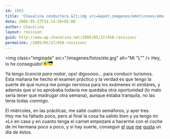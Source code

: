 ```yaml
---
id: 1563
title: 'Chavalina conductora &lt;img src=&quot;imagenes/emoticonos/emo-coche.gif&quot; alt=&quot; &quot; /&gt;'
date: 2005-05-27T14:14:58+02:00
author: Chavalina
layout: revision
guid: http://www.wp.chavalina.net/2005/05/27/458-revision/
permalink: /2005/05/27/458-revision/
---
```

<img class="imgizqda" src="/imagenes/fotos/ele.jpg" alt="Mi "L"" /> Hey, lo he conseguido!![emo](/imagenes/emoticonos/risa.gif)![gafas](/imagenes/emoticonos/gafas.gif) 

Ya tengo _licencia para matar_, ops! digooooo&#8230; para conducir turismos.  
Esta ma&ntilde;ana he hecho el examen pr&aacute;ctico y la verdad es que tengo la suerte de que nunca me pongo nerviosa para los ex&aacute;menes ni similares, y adem&aacute;s que si no aprobaba todav&iacute;a me quedaba otra oportunidad (lo malo ser&iacute;a tener que madrugar otra semana), aunque estaba tranquila, no las ten&iacute;a todas conmigo.

El mi&eacute;rcoles, en las pr&aacute;cticas, me salt&eacute; cuatro sem&aacute;foros, y ayer tres.  
Hoy me ha faltado poco, pero al final la cosa ha salido bien y ya tengo mi «L» en casa y en cuanto tenga el carnet empezar&eacute; a hacerme con el coche de mi hermana poco a poco, y si hay suerte, conseguir <a href="http://www.autocentre.ua/ac/01/04/images/ag/01_wv_polo.jpg" target="_blank">el</a> <a href="http://www.autogaleria.pl/tapety/img/volkswagen/volkswagen_polo_gt_2004_01_s.jpg" target="_blank">que</a> <a href="http://www.digitalcarwallpapers.com/wallpapers/vw_polo_wallpaper_002_1024.jpg" target="_blank">me</a> <a href="http://www.autotudos.hu/kep_02_04_VW_Polo_1_nagy.jpg" target="_blank">gusta</a> un d&iacute;a de &eacute;stos.
